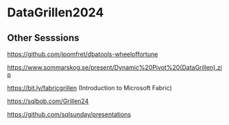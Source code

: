 # DataGrillen2024

## Other Sesssions

https://github.com/jpomfret/dbatools-wheeloffortune

https://www.sommarskog.se/present/Dynamic%20Pivot%20(DataGrillen).zip

https://bit.ly/fabricgrillen (Introduction to Microsoft Fabric)

https://sqlbob.com/Grillen24

https://github.com/sqlsunday/presentations